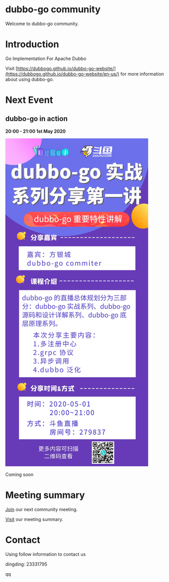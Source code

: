 # dubbo-go community

Welcome to dubbo-go community.

# Introduction

Go Implementation For Apache Dubbo

Visit [https://dubbogo.github.io/dubbo-go-website/](https://dubbogo.github.io/dubbo-go-website/en-us/) for more information about using dubbo-go.

# Next Event

## dubbo-go in action

**20:00 - 21:00 1st May 2020**

![activity/dubbo-go-combat.jpg](activity/dubbo-go-combat.jpg)

Coming soon 

# Meeting summary

[Join](meeting) our next community meeting.

[Visit](meeting) our meeting summary.

# Contact

Using follow information to contact us

dingding: 23331795

qq
